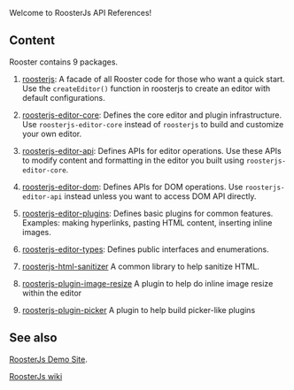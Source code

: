 Welcome to RoosterJs API References!

## Content

Rooster contains 9 packages.

1. [roosterjs](modules/roosterjs.html):
   A facade of all Rooster code for those who want a quick start. Use the
   `createEditor()` function in roosterjs to create an editor with default
   configurations.

2. [roosterjs-editor-core](modules/roosterjs_editor_core.html):
   Defines the core editor and plugin infrastructure. Use `roosterjs-editor-core`
   instead of `roosterjs` to build and customize your own editor.

3. [roosterjs-editor-api](modules/roosterjs_editor_api.html):
   Defines APIs for editor operations. Use these APIs to modify content and
   formatting in the editor you built using `roosterjs-editor-core`.

4. [roosterjs-editor-dom](modules/roosterjs_editor_dom.html):
   Defines APIs for DOM operations. Use `roosterjs-editor-api` instead unless
   you want to access DOM API directly.

5. [roosterjs-editor-plugins](modules/roosterjs_editor_plugins.html):
   Defines basic plugins for common features. Examples: making hyperlinks,
   pasting HTML content, inserting inline images.

6. [roosterjs-editor-types](modules/roosterjs_editor_types.html):
   Defines public interfaces and enumerations.

7. [roosterjs-html-sanitizer](modules/roosterjs_html_sanitizer.html)
   A common library to help sanitize HTML.

8. [roosterjs-plugin-image-resize](modules/roosterjs_plugin_image_resize.html)
   A plugin to help do inline image resize within the editor

9. [roosterjs-plugin-picker](modules/roosterjs_plugin_picker.html)
   A plugin to help build picker-like plugins

## See also

[RoosterJs Demo Site](../index.html).

[RoosterJs wiki](https://github.com/microsoft/roosterjs/wiki)
